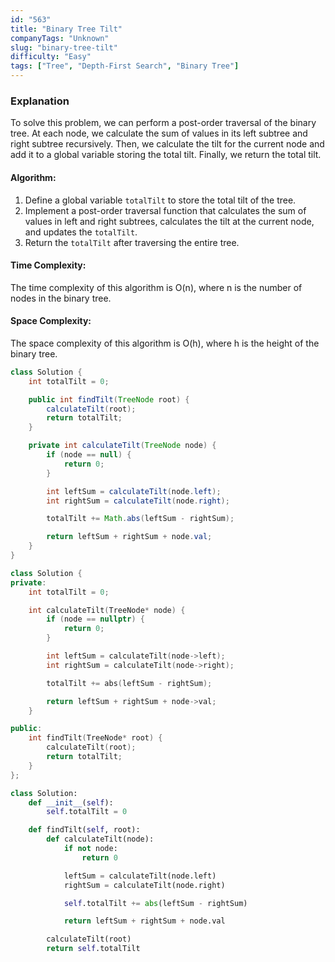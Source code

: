 ```yaml
---
id: "563"
title: "Binary Tree Tilt"
companyTags: "Unknown"
slug: "binary-tree-tilt"
difficulty: "Easy"
tags: ["Tree", "Depth-First Search", "Binary Tree"]
---
```


### Explanation
To solve this problem, we can perform a post-order traversal of the binary tree. At each node, we calculate the sum of values in its left subtree and right subtree recursively. Then, we calculate the tilt for the current node and add it to a global variable storing the total tilt. Finally, we return the total tilt.

#### Algorithm:
1. Define a global variable `totalTilt` to store the total tilt of the tree.
2. Implement a post-order traversal function that calculates the sum of values in left and right subtrees, calculates the tilt at the current node, and updates the `totalTilt`.
3. Return the `totalTilt` after traversing the entire tree.

#### Time Complexity:
The time complexity of this algorithm is O(n), where n is the number of nodes in the binary tree.

#### Space Complexity:
The space complexity of this algorithm is O(h), where h is the height of the binary tree.
```java
class Solution {
    int totalTilt = 0;

    public int findTilt(TreeNode root) {
        calculateTilt(root);
        return totalTilt;
    }

    private int calculateTilt(TreeNode node) {
        if (node == null) {
            return 0;
        }

        int leftSum = calculateTilt(node.left);
        int rightSum = calculateTilt(node.right);

        totalTilt += Math.abs(leftSum - rightSum);

        return leftSum + rightSum + node.val;
    }
}
```

```cpp
class Solution {
private:
    int totalTilt = 0;

    int calculateTilt(TreeNode* node) {
        if (node == nullptr) {
            return 0;
        }

        int leftSum = calculateTilt(node->left);
        int rightSum = calculateTilt(node->right);

        totalTilt += abs(leftSum - rightSum);

        return leftSum + rightSum + node->val;
    }

public:
    int findTilt(TreeNode* root) {
        calculateTilt(root);
        return totalTilt;
    }
};
```

```python
class Solution:
    def __init__(self):
        self.totalTilt = 0

    def findTilt(self, root):
        def calculateTilt(node):
            if not node:
                return 0

            leftSum = calculateTilt(node.left)
            rightSum = calculateTilt(node.right)

            self.totalTilt += abs(leftSum - rightSum)

            return leftSum + rightSum + node.val

        calculateTilt(root)
        return self.totalTilt
```